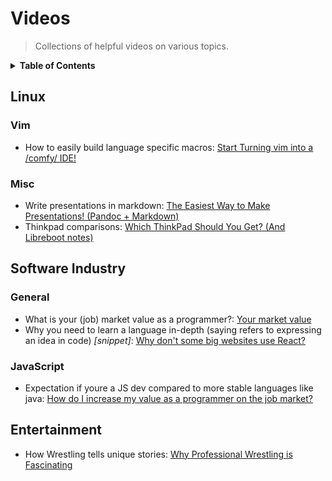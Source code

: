 # Videos

> Collections of helpful videos on various topics.

<details>
<summary><strong>Table of Contents</strong></summary>

<!-- toc -->

- [Linux](#linux)
  * [Vim](#vim)
  * [Misc](#misc)
- [Software Industry](#software-industry)
  * [General](#general)
  * [JavaScript](#javascript)
- [Entertainment](#entertainment)

<!-- tocstop -->

</details>

## Linux

### Vim

- How to easily build language specific macros: [Start Turning vim into a /comfy/ IDE!](https://www.youtube.com/watch?v=Q4I_Ft-VLAg)

### Misc

- Write presentations in markdown: [The Easiest Way to Make Presentations! (Pandoc + Markdown)](https://www.youtube.com/watch?v=dum7q6UXiCE)
- Thinkpad comparisons: [Which ThinkPad Should You Get? (And Libreboot notes)](https://www.youtube.com/watch?v=La3sb5y7e-k)

## Software Industry

### General

- What is your (job) market value as a programmer?: [Your market value](https://www.youtube.com/watch?v=zlps8geRwDM)
- Why you need to learn a language in-depth (saying refers to expressing an idea in code) _[snippet]_: [Why don't some big websites use React?](https://www.youtube.com/watch?v=5oTVvBlWvNs&feature=youtu.be&t=300)

### JavaScript

- Expectation if youre a JS dev compared to more stable languages like java: [How do I increase my value as a programmer on the job market?](https://www.youtube.com/watch?v=G_l0ZZGKrAo)

## Entertainment

- How Wrestling tells unique stories: [Why Professional Wrestling is Fascinating](https://www.youtube.com/watch?v=BQCPj-bGYro)

